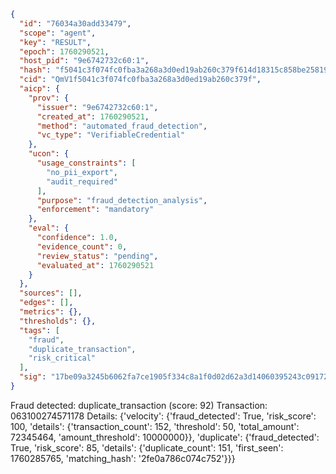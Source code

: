 ```json
{
  "id": "76034a30add33479",
  "scope": "agent",
  "key": "RESULT",
  "epoch": 1760290521,
  "host_pid": "9e6742732c60:1",
  "hash": "f5041c3f074fc0fba3a268a3d0ed19ab260c379f614d18315c858be25819659a",
  "cid": "QmV1f5041c3f074fc0fba3a268a3d0ed19ab260c379f",
  "aicp": {
    "prov": {
      "issuer": "9e6742732c60:1",
      "created_at": 1760290521,
      "method": "automated_fraud_detection",
      "vc_type": "VerifiableCredential"
    },
    "ucon": {
      "usage_constraints": [
        "no_pii_export",
        "audit_required"
      ],
      "purpose": "fraud_detection_analysis",
      "enforcement": "mandatory"
    },
    "eval": {
      "confidence": 1.0,
      "evidence_count": 0,
      "review_status": "pending",
      "evaluated_at": 1760290521
    }
  },
  "sources": [],
  "edges": [],
  "metrics": {},
  "thresholds": {},
  "tags": [
    "fraud",
    "duplicate_transaction",
    "risk_critical"
  ],
  "sig": "17be09a3245b6062fa7ce1905f334c8a1f0d02d62a3d14060395243c09172201"
}
```

Fraud detected: duplicate_transaction (score: 92)
Transaction: 063100274571178
Details: {'velocity': {'fraud_detected': True, 'risk_score': 100, 'details': {'transaction_count': 152, 'threshold': 50, 'total_amount': 72345464, 'amount_threshold': 10000000}}, 'duplicate': {'fraud_detected': True, 'risk_score': 85, 'details': {'duplicate_count': 151, 'first_seen': 1760285765, 'matching_hash': '2fe0a786c074c752'}}}